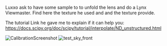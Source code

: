 Luxxo ask to have some sample to to unfold the lens and do a Lynx Viewmaster.
Find here the texture he used and and the texture provide.

The tutorial Link he gave me to explain if it can help you:
https://docs.scipy.org/doc/scipy/tutorial/interpolate/ND_unstructured.html

![CalibrationScreenshot](https://github.com/EloiStree/2023_10_25_LynxR1VideoSampleForExperiments/assets/20149493/9e703efa-54e6-429f-bf58-654b24c05608)
![test_sky_front](https://github.com/EloiStree/2023_10_25_LynxR1VideoSampleForExperiments/assets/20149493/58b3faff-6d5c-4853-84aa-5d666bbf6cc2)
